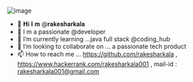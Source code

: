 ![image](https://user-images.githubusercontent.com/117727584/202377088-8b29f846-a7fe-4f36-b62c-8d1f50151a5c.png)


- 👋 𝐇𝐢   𝐈 𝐦 @𝐫𝐚𝐤𝐞𝐬𝐡𝐚𝐫𝐤𝐚𝐥𝐚
- 👀 I m a passionate @developer 
- 🌱 I’m currently learning ...java full stack @coding_hub
- 💞️ I’m looking to collaborate on ... a passionate tech product 
- 📫 How to reach me ... https://github.com/rakesharkala   ,  https://www.hackerrank.com/rakesharkala001   ,    mail-id : rakesharkala001@gmail.com 
<!---
rakesharkala/rakesharkala is a ✨ special ✨ repository because its `README.md` (this file) appears on your GitHub profile.
You can click the Preview link to take a look at your changes.
--->

